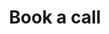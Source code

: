 ---
layout: book-call
permalink: /online-payments/book-call/
title: Book a call
class: assessment
iframe_src: "https://calendar.google.com/calendar/appointments/schedules/AcZssZ2pI9U0sUw6yAVCoDr2UK7EXjotdvisU7Hqo6mYmKH26sbfMwcKJb-URDnKJkWdO3JVeb0qNQnD?gv=true"
sitemap: false
---